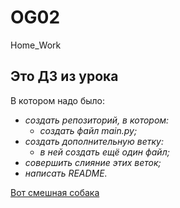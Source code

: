 # OG02
 Home_Work
## Это ДЗ из урока
В котором надо было:
- *создать репозиторий, в котором:*
   - *создать файл main.py;*
- *создать дополнительную ветку:*
   - *в ней создать ещё один файл;*
- *совершить слияние этих веток;*
- *написать README.*

[Вот смешная собака](https://ru.wikipedia.org/wiki/Markdown)


